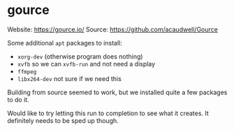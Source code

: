 # gource

Website: https://gource.io/
Source: https://github.com/acaudwell/Gource

Some additional `apt` packages to install:
* `xorg-dev` (otherwise program does nothing)
* `xvfb` so we can `xvfb-run` and not need a display
* `ffmpeg`
* `libx264-dev` not sure if we need this

Building from source seemed to work, but we installed quite a few packages
to do it.

Would like to try letting this run to completion to see what it creates. It
definitely needs to be sped up though.
